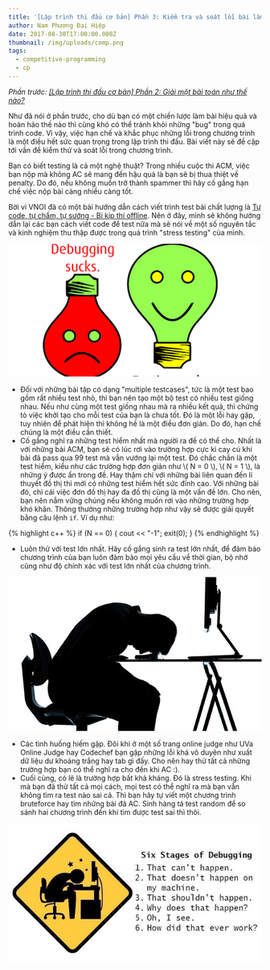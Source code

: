 ```yaml
---
title: '[Lập trình thi đấu cơ bản] Phần 3: Kiểm tra và soát lỗi bài làm'
author: Nam Phương Đại Hiệp
date: 2017-08-30T17:00:00.000Z
thumbnail: /img/uploads/comp.png
tags:
  - competitive-programming
  - cp
---
```

*Phần trước: [\[Lập trình thi đấu cơ bản\] Phần 2: Giải một bài toán như thế nào?](http://cowboycoder.tech/article/lap-trinh-thi-dau-co-ban-phan-2-giai-mot-bai-toan-nhu-the-nao)*

Như đã nói ở phần trước, cho dù bạn có một chiến lược làm bài hiệu quả và hoàn hảo thế nào thì cũng khó có thể tránh khỏi những "bug" trong quá trình code. Vì vậy, việc hạn chế và khắc phục những lỗi trong chương trình là một điều hết sức quan trọng trong lập trình thi đấu. Bài viết này sẽ đề cập tới vấn đề kiểm thử và soát lỗi trong chương trình.

Bạn có biết testing là cả một nghệ thuật? Trong nhiều cuộc thi ACM, việc bạn nộp mà không AC sẽ mang đến hậu quả là bạn sẽ bị thua thiệt về penalty. Do đó, nếu không muốn trở thành spammer thì hãy cố gắng hạn chế việc nộp bài càng nhiều càng tốt. 

Bời vì VNOI đã có một bài hướng dẫn cách viết trình test bài chất lượng là [Tự code, tự chấm, tự sướng - Bí kíp thi offline](http://vnoi.info/wiki/algo/skill/viet-trinh-cham). Nên ở đây, mình sẽ không hướng dẫn lại các bạn cách viết code để test nữa mà sẽ nói về một số nguyên tắc và kinh nghiệm thu thập được trong quá trình "stress testing" của mình.

![undefined](/img/uploads/0302.png)

- Đối với những bài tập có dạng "multiple testcases", tức là một test bao gồm rất nhiều test nhỏ, thì bạn nên tạo một bộ test có nhiều test giống nhau. Nếu như cùng một test giống nhau mà ra nhiều kết quả, thì chứng tỏ việc khởi tạo cho mỗi test của bạn là chưa tốt. Đó là một lỗi hay gặp, tuy nhiên để phát hiện thì không hề là một điều đơn giản. Do đó, hạn chế chúng là một điều cần thiết.
- Cố gắng nghĩ ra những test hiểm nhất mà người ra đề có thể cho. Nhất là với những bài ACM, bạn sẽ có lúc rơi vào trường hợp cực kì cay cú khi bài đã pass qua 99 test mà vẫn vướng lại một test. Đó chắc chắn là một test hiểm, kiểu như các trường hợp đơn giản như \\( N = 0 \\), \\( N = 1 \\), là những ý được ẩn trong đề. Hay thậm chí với những bài liên quan đến lí thuyết đồ thị thì mới có những test hiểm hết sức đỉnh cao. Với những bài đó, chỉ cái việc đơn đồ thị hay đa đồ thị cũng là một vấn đề lớn. Cho nên, bạn nên nắm vững chúng nếu không muốn rơi vào những trường hợp khó khăn. Thông thường những trường hợp như vậy sẽ được giải quyết bằng câu lệnh ```if```. Ví dụ như:

{% highlight c++ %}
if (N == 0) 
{
    cout << "-1";
    exit(0);
}
{% endhighlight %}

- Luôn thử với test lớn nhất. Hãy cố gắng sinh ra test lớn nhất, để đảm bảo chương trình của bạn luôn đảm bảo mọi yêu cầu về thời gian, bộ nhớ cũng như độ chính xác với test lớn nhất của chương trình.

![undefined](/img/uploads/0303.jpg)

- Các tình huống hiếm gặp. Đôi khi ở một số trang online judge như UVa Online Judge hay Codechef bạn gặp những lỗi khá vô duyên như xuất dữ liệu dư khoảng trắng hay tab gì đấy. Cho nên hay thử tất cả những trường hợp bạn có thể nghĩ ra cho đến khi AC :).
- Cuối cùng, có lẽ là trường hợp bất khả kháng. Đó là stress testing. Khi mà bạn đã thử tất cả mọi cách, mọi test có thể nghĩ ra mà bạn vẫn không tìm ra test nào sai cả. Thì bạn hãy tự viết một chương trình bruteforce hay tìm những bài đã AC. Sinh hàng tá test random để so sánh hai chương trình đến khi tìm được test sai thì thôi.

![undefined](/img/uploads/0301.jpeg)

